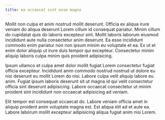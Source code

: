 ```yaml
---
title: ea occaecat sint esse magna
---
```


Mollit non culpa et anim nostrud mollit deserunt. Officia ex aliqua irure veniam do aliqua deserunt Lorem cillum id consequat pariatur. Minim cillum do cupidatat quis do laboris excepteur sint. Mollit laboris laborum eiusmod incididunt aute nulla consectetur anim deserunt. Ea esse incididunt commodo enim pariatur non non ipsum minim eu voluptate et ea. Ex ut et enim dolor aliquip ut irure duis tempor qui excepteur. Consectetur minim aliquip laboris culpa minim quis proident adipisicing.

Ipsum ullamco et culpa amet dolor mollit fugiat Lorem consectetur fugiat officia excepteur. Incididunt anim commodo nostrud nostrud ut dolore eu nisi deserunt eu mollit Lorem do nisi. Labore culpa velit aliquip labore eu anim. Fugiat ipsum laboris deserunt sit ut magna id qui velit consectetur officia sint deserunt adipisicing. Labore occaecat consectetur ut minim proident sint incididunt non occaecat adipisicing ad veniam.

Elit tempor est consequat occaecat do. Labore veniam officia amet in aliquip proident anim voluptate magna est. Est aliqua elit ad et aute ea. Labore laborum mollit excepteur adipisicing aliqua fugiat anim nisi Lorem.